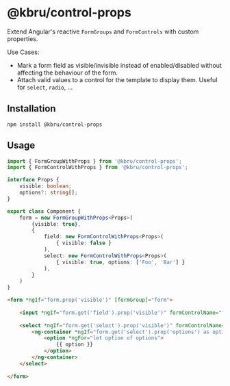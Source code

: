 # @kbru/control-props

Extend Angular's reactive `FormGroups` and `FormControls` with custom properties.

Use Cases:
- Mark a form field as visible/invisible instead of enabled/disabled without affecting the behaviour of the form.
- Attach valid values to a control for the template to display them. Useful for `select`, `radio`, ...

## Installation

```shell
npm install @kbru/control-props
```

## Usage

```typescript
import { FormGroupWithProps } from '@kbru/control-props';
import { FormControlWithProps } from '@kbru/control-props';

interface Props {
    visible: boolean;
    options?: string[];
}

export class Component {
    form = new FormGroupWithProps<Props>(
        {visible: true},
        {
            field: new FormControlWithProps<Props>(
                { visible: false }
            ),
            select: new FormControlWithProps<Props>(
                { visible: true, options: ['Foo', 'Bar'] }
            ),
        }
    )
}
```

```html
<form *ngIf="form.prop('visible')" [formGroup]="form">
    
    <input *ngIf="form.get('field').prop('visible')" formControlName="form" />
    
    <select *ngIf="form.get('select').prop('visible')" formControlName="form">
        <ng-container *ngIf="form.get('select').prop('options') as options">
            <option *ngFor="let option of options">
                {{ option }}
            </option>
        </ng-container>
    </select>
    
</form>
```
